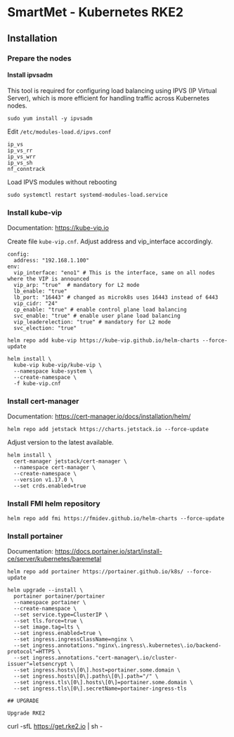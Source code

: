 # SmartMet - Kubernetes RKE2

## Installation

### Prepare the nodes

#### Install ipvsadm
This tool is required for configuring load balancing using IPVS (IP Virtual Server), which is more efficient for handling traffic across Kubernetes nodes.
```
sudo yum install -y ipvsadm
```
Edit `/etc/modules-load.d/ipvs.conf`
```
ip_vs
ip_vs_rr
ip_vs_wrr
ip_vs_sh
nf_conntrack
```

Load IPVS modules without rebooting 
```
sudo systemctl restart systemd-modules-load.service
```


### Install kube-vip
Documentation: https://kube-vip.io

Create file `kube-vip.cnf`. Adjust address and vip_interface accordingly.
```
config:
  address: "192.168.1.100"
env:
  vip_interface: "eno1" # This is the interface, same on all nodes where the VIP is announced
  vip_arp: "true"  # mandatory for L2 mode
  lb_enable: "true"
  lb_port: "16443" # changed as microk8s uses 16443 instead of 6443
  vip_cidr: "24"
  cp_enable: "true" # enable control plane load balancing
  svc_enable: "true" # enable user plane load balancing
  vip_leaderelection: "true" # mandatory for L2 mode
  svc_election: "true"
```


```
helm repo add kube-vip https://kube-vip.github.io/helm-charts --force-update
```

```
helm install \
  kube-vip kube-vip/kube-vip \
  --namespace kube-system \
  --create-namespace \
  -f kube-vip.cnf
```

### Install cert-manager
Documentation: https://cert-manager.io/docs/installation/helm/
```
helm repo add jetstack https://charts.jetstack.io --force-update
```

Adjust version to the latest available.
```
helm install \
  cert-manager jetstack/cert-manager \
  --namespace cert-manager \
  --create-namespace \
  --version v1.17.0 \
  --set crds.enabled=true
```

### Install FMI helm repository 
```
helm repo add fmi https://fmidev.github.io/helm-charts --force-update
```
### Install portainer
Documentation: https://docs.portainer.io/start/install-ce/server/kubernetes/baremetal

```
helm repo add portainer https://portainer.github.io/k8s/ --force-update
```

```
helm upgrade --install \
  portainer portainer/portainer
  --namespace portainer \
  --create-namespace \
  --set service.type=ClusterIP \
  --set tls.force=true \
  --set image.tag=lts \
  --set ingress.enabled=true \
  --set ingress.ingressClassName=nginx \
  --set ingress.annotations."nginx\.ingress\.kubernetes\.io/backend-protocol"=HTTPS \
  --set ingress.annotations."cert-manager\.io/cluster-issuer"=letsencrypt \
  --set ingress.hosts\[0\].host=portainer.some.domain \
  --set ingress.hosts\[0\].paths\[0\].path="/" \
  --set ingress.tls\[0\].hosts\[0\]=portainer.some.domain \
  --set ingress.tls\[0\].secretName=portainer-ingress-tls

## UPGRADE

Upgrade RKE2 
```
curl -sfL https://get.rke2.io | sh -
```
